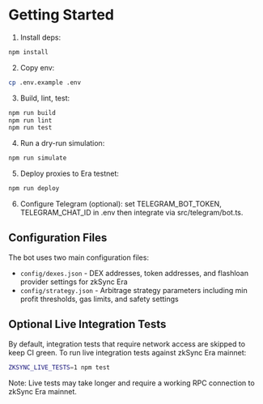 # Getting Started

1. Install deps:

```bash
npm install
```

2. Copy env:

```bash
cp .env.example .env
```

3. Build, lint, test:

```bash
npm run build
npm run lint
npm run test
```

4. Run a dry-run simulation:

```bash
npm run simulate
```

5. Deploy proxies to Era testnet:

```bash
npm run deploy
```

6. Configure Telegram (optional): set TELEGRAM_BOT_TOKEN, TELEGRAM_CHAT_ID in .env then integrate via src/telegram/bot.ts.

## Configuration Files

The bot uses two main configuration files:

- `config/dexes.json` - DEX addresses, token addresses, and flashloan provider settings for zkSync Era
- `config/strategy.json` - Arbitrage strategy parameters including min profit thresholds, gas limits, and safety settings

## Optional Live Integration Tests

By default, integration tests that require network access are skipped to keep CI green. To run live integration tests against zkSync Era mainnet:

```bash
ZKSYNC_LIVE_TESTS=1 npm test
```

Note: Live tests may take longer and require a working RPC connection to zkSync Era mainnet.
